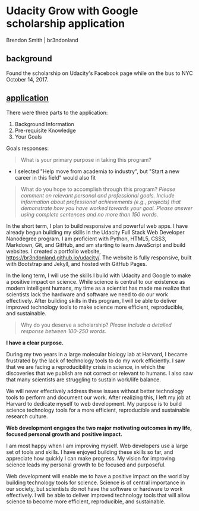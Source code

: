 # Udacity Grow with Google scholarship application

Brendon Smith | br3ndonland


## background

Found the scholarship on Udacity's Facebook page while on the bus to NYC October 14, 2017.


## [application](https://admissions.udacity.com/apply/grow-with-google-scholarships)

There were three parts to the application:

1. Background Information
2. Pre-requisite Knowledge
3. Your Goals

Goals responses:

> What is your primary purpose in taking this program?

* I selected "Help move from academia to industry", but "Start a new career in this field" would also fit

> What do you hope to accomplish through this program?
> *Please comment on relevant personal and professional goals. Include information about professional achievements (e.g., projects) that demonstrate how you have worked towards your goal. Please answer using complete sentences and no more than 150 words.*

In the short term, I plan to build responsive and powerful web apps. I have already begun building my skills in the Udacity Full Stack Web Developer Nanodegree program. I am proficient with Python, HTML5, CSS3, Markdown, Git, and GitHub, and am starting to learn JavaScript and build websites. I created a portfolio website, https://br3ndonland.github.io/udacity/. The website is fully responsive, built with Bootstrap and Jekyll, and hosted with GitHub Pages.

In the long term, I will use the skills I build with Udacity and Google to make a positive impact on science. While science is central to our existence as modern intelligent humans, my time as a scientist has made me realize that scientists lack the hardware and software we need to do our work effectively. After building skills in this program, I will be able to deliver improved technology tools to make science more efficient, reproducible, and sustainable.


> Why do you deserve a scholarship?
> *Please include a detailed response between 100-250 words.*

**I have a clear purpose.**

During my two years in a large molecular biology lab at Harvard, I became frustrated by the lack of technology tools to do my work efficiently. I saw that we are facing a reproducibility crisis in science, in which the discoveries that we publish are not correct or relevant to humans. I also saw that many scientists are struggling to sustain work/life balance.

We will never effectively address these issues without better technology tools to perform and document our work. After realizing this, I left my job at Harvard to dedicate myself to web development. My purpose is to build science technology tools for a more efficient, reproducible and sustainable research culture.


**Web development engages the two major motivating outcomes in my life, focused personal growth and positive impact.**

I am most happy when I am improving myself. Web developers use a large set of tools and skills. I have enjoyed building these skills so far, and appreciate how quickly I can make progress. My vision for improving science leads my personal growth to be focused and purposeful.

Web development will enable me to have a positive impact on the world by building technology tools for science. Science is of central importance in our society, but scientists do not have the software or hardware to work effectively. I will be able to deliver improved technology tools that will allow science to become more efficient, reproducible, and sustainable.
